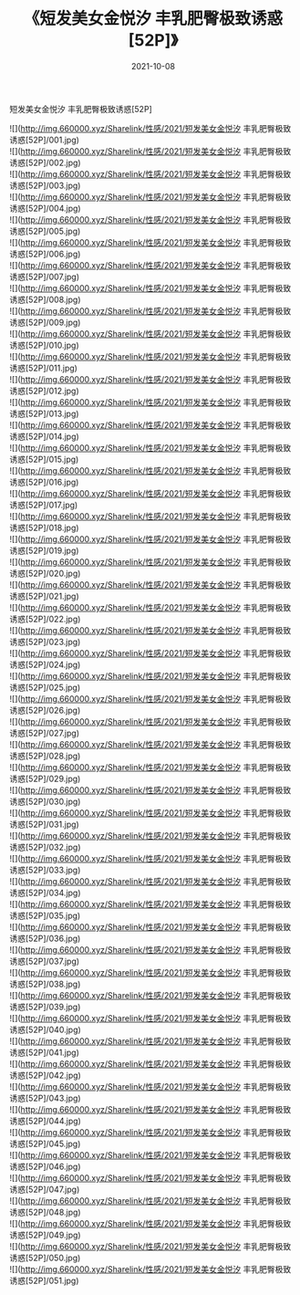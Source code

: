 ﻿---
layout: post
title:  《短发美女金悦汐 丰乳肥臀极致诱惑[52P]》
date:   2021-10-08
img: http://img.660000.xyz/Sharelink/性感/2021/短发美女金悦汐 丰乳肥臀极致诱惑[52P]/000.jpg
categories: [美女, 清纯, 唯美]
---

短发美女金悦汐 丰乳肥臀极致诱惑[52P]

  ![](http://img.660000.xyz/Sharelink/性感/2021/短发美女金悦汐 丰乳肥臀极致诱惑[52P]/001.jpg) <br> ![](http://img.660000.xyz/Sharelink/性感/2021/短发美女金悦汐 丰乳肥臀极致诱惑[52P]/002.jpg) <br> ![](http://img.660000.xyz/Sharelink/性感/2021/短发美女金悦汐 丰乳肥臀极致诱惑[52P]/003.jpg) <br> ![](http://img.660000.xyz/Sharelink/性感/2021/短发美女金悦汐 丰乳肥臀极致诱惑[52P]/004.jpg) <br> ![](http://img.660000.xyz/Sharelink/性感/2021/短发美女金悦汐 丰乳肥臀极致诱惑[52P]/005.jpg) <br> ![](http://img.660000.xyz/Sharelink/性感/2021/短发美女金悦汐 丰乳肥臀极致诱惑[52P]/006.jpg) <br> ![](http://img.660000.xyz/Sharelink/性感/2021/短发美女金悦汐 丰乳肥臀极致诱惑[52P]/007.jpg) <br> ![](http://img.660000.xyz/Sharelink/性感/2021/短发美女金悦汐 丰乳肥臀极致诱惑[52P]/008.jpg) <br> ![](http://img.660000.xyz/Sharelink/性感/2021/短发美女金悦汐 丰乳肥臀极致诱惑[52P]/009.jpg) <br> ![](http://img.660000.xyz/Sharelink/性感/2021/短发美女金悦汐 丰乳肥臀极致诱惑[52P]/010.jpg) <br> ![](http://img.660000.xyz/Sharelink/性感/2021/短发美女金悦汐 丰乳肥臀极致诱惑[52P]/011.jpg) <br> ![](http://img.660000.xyz/Sharelink/性感/2021/短发美女金悦汐 丰乳肥臀极致诱惑[52P]/012.jpg) <br> ![](http://img.660000.xyz/Sharelink/性感/2021/短发美女金悦汐 丰乳肥臀极致诱惑[52P]/013.jpg) <br> ![](http://img.660000.xyz/Sharelink/性感/2021/短发美女金悦汐 丰乳肥臀极致诱惑[52P]/014.jpg) <br> ![](http://img.660000.xyz/Sharelink/性感/2021/短发美女金悦汐 丰乳肥臀极致诱惑[52P]/015.jpg) <br> ![](http://img.660000.xyz/Sharelink/性感/2021/短发美女金悦汐 丰乳肥臀极致诱惑[52P]/016.jpg) <br> ![](http://img.660000.xyz/Sharelink/性感/2021/短发美女金悦汐 丰乳肥臀极致诱惑[52P]/017.jpg) <br> ![](http://img.660000.xyz/Sharelink/性感/2021/短发美女金悦汐 丰乳肥臀极致诱惑[52P]/018.jpg) <br> ![](http://img.660000.xyz/Sharelink/性感/2021/短发美女金悦汐 丰乳肥臀极致诱惑[52P]/019.jpg) <br> ![](http://img.660000.xyz/Sharelink/性感/2021/短发美女金悦汐 丰乳肥臀极致诱惑[52P]/020.jpg) <br> ![](http://img.660000.xyz/Sharelink/性感/2021/短发美女金悦汐 丰乳肥臀极致诱惑[52P]/021.jpg) <br> ![](http://img.660000.xyz/Sharelink/性感/2021/短发美女金悦汐 丰乳肥臀极致诱惑[52P]/022.jpg) <br> ![](http://img.660000.xyz/Sharelink/性感/2021/短发美女金悦汐 丰乳肥臀极致诱惑[52P]/023.jpg) <br> ![](http://img.660000.xyz/Sharelink/性感/2021/短发美女金悦汐 丰乳肥臀极致诱惑[52P]/024.jpg) <br> ![](http://img.660000.xyz/Sharelink/性感/2021/短发美女金悦汐 丰乳肥臀极致诱惑[52P]/025.jpg) <br> ![](http://img.660000.xyz/Sharelink/性感/2021/短发美女金悦汐 丰乳肥臀极致诱惑[52P]/026.jpg) <br> ![](http://img.660000.xyz/Sharelink/性感/2021/短发美女金悦汐 丰乳肥臀极致诱惑[52P]/027.jpg) <br> ![](http://img.660000.xyz/Sharelink/性感/2021/短发美女金悦汐 丰乳肥臀极致诱惑[52P]/028.jpg) <br> ![](http://img.660000.xyz/Sharelink/性感/2021/短发美女金悦汐 丰乳肥臀极致诱惑[52P]/029.jpg) <br> ![](http://img.660000.xyz/Sharelink/性感/2021/短发美女金悦汐 丰乳肥臀极致诱惑[52P]/030.jpg) <br> ![](http://img.660000.xyz/Sharelink/性感/2021/短发美女金悦汐 丰乳肥臀极致诱惑[52P]/031.jpg) <br> ![](http://img.660000.xyz/Sharelink/性感/2021/短发美女金悦汐 丰乳肥臀极致诱惑[52P]/032.jpg) <br> ![](http://img.660000.xyz/Sharelink/性感/2021/短发美女金悦汐 丰乳肥臀极致诱惑[52P]/033.jpg) <br> ![](http://img.660000.xyz/Sharelink/性感/2021/短发美女金悦汐 丰乳肥臀极致诱惑[52P]/034.jpg) <br> ![](http://img.660000.xyz/Sharelink/性感/2021/短发美女金悦汐 丰乳肥臀极致诱惑[52P]/035.jpg) <br> ![](http://img.660000.xyz/Sharelink/性感/2021/短发美女金悦汐 丰乳肥臀极致诱惑[52P]/036.jpg) <br> ![](http://img.660000.xyz/Sharelink/性感/2021/短发美女金悦汐 丰乳肥臀极致诱惑[52P]/037.jpg) <br> ![](http://img.660000.xyz/Sharelink/性感/2021/短发美女金悦汐 丰乳肥臀极致诱惑[52P]/038.jpg) <br> ![](http://img.660000.xyz/Sharelink/性感/2021/短发美女金悦汐 丰乳肥臀极致诱惑[52P]/039.jpg) <br> ![](http://img.660000.xyz/Sharelink/性感/2021/短发美女金悦汐 丰乳肥臀极致诱惑[52P]/040.jpg) <br> ![](http://img.660000.xyz/Sharelink/性感/2021/短发美女金悦汐 丰乳肥臀极致诱惑[52P]/041.jpg) <br> ![](http://img.660000.xyz/Sharelink/性感/2021/短发美女金悦汐 丰乳肥臀极致诱惑[52P]/042.jpg) <br> ![](http://img.660000.xyz/Sharelink/性感/2021/短发美女金悦汐 丰乳肥臀极致诱惑[52P]/043.jpg) <br> ![](http://img.660000.xyz/Sharelink/性感/2021/短发美女金悦汐 丰乳肥臀极致诱惑[52P]/044.jpg) <br> ![](http://img.660000.xyz/Sharelink/性感/2021/短发美女金悦汐 丰乳肥臀极致诱惑[52P]/045.jpg) <br> ![](http://img.660000.xyz/Sharelink/性感/2021/短发美女金悦汐 丰乳肥臀极致诱惑[52P]/046.jpg) <br> ![](http://img.660000.xyz/Sharelink/性感/2021/短发美女金悦汐 丰乳肥臀极致诱惑[52P]/047.jpg) <br> ![](http://img.660000.xyz/Sharelink/性感/2021/短发美女金悦汐 丰乳肥臀极致诱惑[52P]/048.jpg) <br> ![](http://img.660000.xyz/Sharelink/性感/2021/短发美女金悦汐 丰乳肥臀极致诱惑[52P]/049.jpg) <br> ![](http://img.660000.xyz/Sharelink/性感/2021/短发美女金悦汐 丰乳肥臀极致诱惑[52P]/050.jpg) <br> ![](http://img.660000.xyz/Sharelink/性感/2021/短发美女金悦汐 丰乳肥臀极致诱惑[52P]/051.jpg) <br>